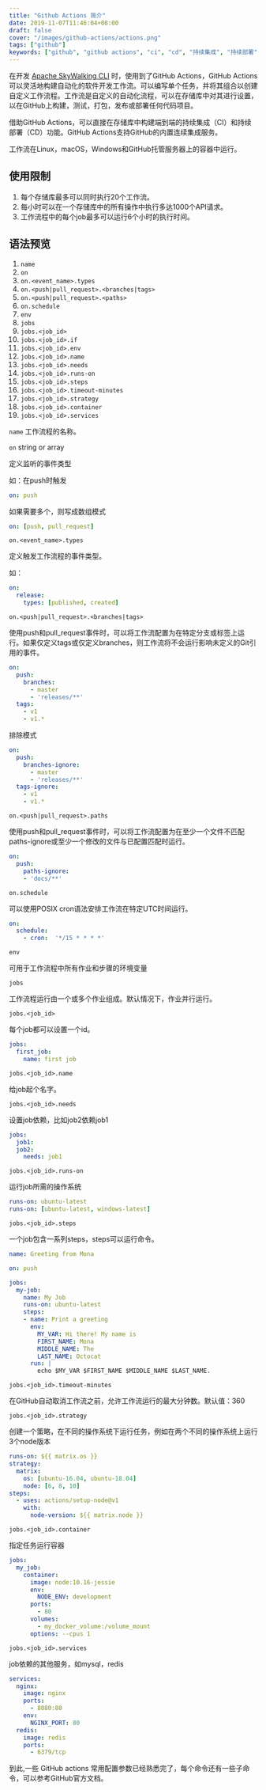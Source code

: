 ```yaml
---
title: "Github Actions 简介"
date: 2019-11-07T11:46:04+08:00
draft: false
cover: "/images/github-actions/actions.png"
tags: ["github"] 
keywords: ["github", "github actions", "ci", "cd", "持续集成", "持续部署"]
---
```


在开发 [Apache SkyWalking CLI](https://github.com/apache/skywalking-cli) 时，使用到了GitHub Actions，GitHub Actions可以灵活地构建自动化的软件开发工作流。可以编写单个任务，并将其组合以创建自定义工作流程。工作流是自定义的自动化流程，可以在存储库中对其进行设置，以在GitHub上构建，测试，打包，发布或部署任何代码项目。

借助GitHub Actions，可以直接在存储库中构建端到端的持续集成（CI）和持续部署（CD）功能。GitHub Actions支持GitHub的内置连续集成服务。

工作流在Linux，macOS，Windows和GitHub托管服务器上的容器中运行。

## 使用限制
1. 每个存储库最多可以同时执行20个工作流。
1. 每小时可以在一个存储库中的所有操作中执行多达1000个API请求。
1. 工作流程中的每个job最多可以运行6个小时的执行时间。

## 语法预览
1. `name`
1. `on`
1. `on.<event_name>.types`
1. `on.<push|pull_request>.<branches|tags>`
1. `on.<push|pull_request>.<paths>`
1. `on.schedule`
1. `env`
1. `jobs`
1. `jobs.<job_id>`
1. `jobs.<job_id>.if`
1. `jobs.<job_id>.env`
1. `jobs.<job_id>.name`
1. `jobs.<job_id>.needs`
1. `jobs.<job_id>.runs-on`
1. `jobs.<job_id>.steps`
1. `jobs.<job_id>.timeout-minutes`
1. `jobs.<job_id>.strategy`
1. `jobs.<job_id>.container`
1. `jobs.<job_id>.services`

`name`
工作流程的名称。

`on` string or array

定义监听的事件类型

如：在push时触发
```yml
on: push
```
如果需要多个，则写成数组模式
```yml
on: [push, pull_request]
```

`on.<event_name>.types`

定义触发工作流程的事件类型。

如：
```yml
on:
  release:
    types: [published, created]
```

`on.<push|pull_request>.<branches|tags>`

使用push和pull_request事件时，可以将工作流配置为在特定分支或标签上运行。如果仅定义tags或仅定义branches，则工作流将不会运行影响未定义的Git引用的事件。

```yml
on:
  push:
    branches:
      - master
      - 'releases/**'
  tags:
    - v1
    - v1.*
```
排除模式
```yml
on:
  push:
    branches-ignore:
      - master
      - 'releases/**'
  tags-ignore:
    - v1
    - v1.*
```

`on.<push|pull_request>.paths`

使用push和pull_request事件时，可以将工作流配置为在至少一个文件不匹配paths-ignore或至少一个修改的文件与已配置匹配时运行。
```yml
on:
  push:
    paths-ignore:
    - 'docs/**'
```

`on.schedule`

可以使用POSIX cron语法安排工作流在特定UTC时间运行。

```yml
on:
  schedule:
    - cron:  '*/15 * * * *'
```

`env`

可用于工作流程中所有作业和步骤的环境变量

`jobs`

工作流程运行由一个或多个作业组成。默认情况下，作业并行运行。


`jobs.<job_id>`

每个job都可以设置一个id。

```yml
jobs:
  first_job:
    name: first job
```

`jobs.<job_id>.name`

给job起个名字。

`jobs.<job_id>.needs`

设置job依赖，比如job2依赖job1

```yml
jobs:
  job1:
  job2:
    needs: job1
```

`jobs.<job_id>.runs-on`

运行job所需的操作系统

```yml
runs-on: ubuntu-latest
runs-on: [ubuntu-latest, windows-latest]
```

`jobs.<job_id>.steps`

一个job包含一系列steps，steps可以运行命令。

```yml
name: Greeting from Mona

on: push

jobs:
  my-job:
    name: My Job
    runs-on: ubuntu-latest
    steps:
    - name: Print a greeting
      env:
        MY_VAR: Hi there! My name is
        FIRST_NAME: Mona
        MIDDLE_NAME: The
        LAST_NAME: Octocat
      run: |
        echo $MY_VAR $FIRST_NAME $MIDDLE_NAME $LAST_NAME.
```

`jobs.<job_id>.timeout-minutes`

在GitHub自动取消工作流之前，允许工作流运行的最大分钟数。默认值：360

`jobs.<job_id>.strategy`

创建一个策略，在不同的操作系统下运行任务，例如在两个不同的操作系统上运行3个node版本

```yml
runs-on: ${{ matrix.os }}
strategy:
  matrix:
    os: [ubuntu-16.04, ubuntu-18.04]
    node: [6, 8, 10]
steps:
  - uses: actions/setup-node@v1
    with:
      node-version: ${{ matrix.node }}
```

`jobs.<job_id>.container`

指定任务运行容器

```yml
jobs:
  my_job:
    container:
      image: node:10.16-jessie
      env:
        NODE_ENV: development
      ports:
        - 80
      volumes:
        - my_docker_volume:/volume_mount
      options: --cpus 1
```

`jobs.<job_id>.services`

job依赖的其他服务，如mysql，redis

```yml
services:
  nginx:
    image: nginx
    ports:
      - 8080:80
    env:
      NGINX_PORT: 80
  redis:
    image: redis
    ports:
      - 6379/tcp
```

到此,一些 GitHub actions 常用配置参数已经熟悉完了，每个命令还有一些子命令，可以参考GitHub官方文档。
